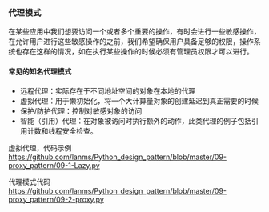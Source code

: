 ### 代理模式

在某些应用中我们想要访问一个或者多个重要的操作，有时会进行一些敏感操作，在允许用户进行这些敏感操作的之前，我们希望确保用户具备足够的权限，操作系统也存在这样的情况，如在执行某些操作的时候必须有管理员权限才可以进行。

#### 常见的知名代理模式

- 远程代理：实际存在于不同地址空间的对象在本地的代理
- 虚拟代理：用于懒初始化，将一个大计算量对象的创建延迟到真正需要的时候
- 保护/防护代理：控制对敏感对象的访问
- 智能（引用）代理：在对象被访问时执行额外的动作，此类代理的例子包括引用计数和线程安全检查。



虚拟代理，代码示例<https://github.com/lanms/Python_design_pattern/blob/master/09-proxy_pattern/09-1-Lazy.py>

代理模式代码 <https://github.com/lanms/Python_design_pattern/blob/master/09-proxy_pattern/09-2-proxy.py>